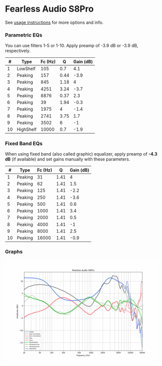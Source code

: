 # Fearless Audio S8Pro
See [usage instructions](https://github.com/jaakkopasanen/AutoEq#usage) for more options and info.

### Parametric EQs
You can use filters 1-5 or 1-10. Apply preamp of -3.9 dB or -3.9 dB, respectively.

|   # | Type      |   Fc (Hz) |    Q |   Gain (dB) |
|-----|-----------|-----------|------|-------------|
|   1 | LowShelf  |       105 | 0.7  |         4.1 |
|   2 | Peaking   |       157 | 0.44 |        -3.9 |
|   3 | Peaking   |       845 | 1.18 |         4   |
|   4 | Peaking   |      4251 | 3.24 |        -3.7 |
|   5 | Peaking   |      8876 | 0.37 |         2.3 |
|   6 | Peaking   |        39 | 1.94 |        -0.3 |
|   7 | Peaking   |      1975 | 4    |        -1.4 |
|   8 | Peaking   |      2741 | 3.75 |         1.7 |
|   9 | Peaking   |      3502 | 6    |        -1   |
|  10 | HighShelf |     10000 | 0.7  |        -1.9 |

### Fixed Band EQs
When using fixed band (also called graphic) equalizer, apply preamp of **-4.3 dB** (if available) and set gains manually with these parameters.

|   # | Type    |   Fc (Hz) |    Q |   Gain (dB) |
|-----|---------|-----------|------|-------------|
|   1 | Peaking |        31 | 1.41 |         4   |
|   2 | Peaking |        62 | 1.41 |         1.5 |
|   3 | Peaking |       125 | 1.41 |        -2.2 |
|   4 | Peaking |       250 | 1.41 |        -3.6 |
|   5 | Peaking |       500 | 1.41 |         0.6 |
|   6 | Peaking |      1000 | 1.41 |         3.4 |
|   7 | Peaking |      2000 | 1.41 |         0.5 |
|   8 | Peaking |      4000 | 1.41 |        -1   |
|   9 | Peaking |      8000 | 1.41 |         2.5 |
|  10 | Peaking |     16000 | 1.41 |        -0.9 |

### Graphs
![](./Fearless%20Audio%20S8Pro.png)
